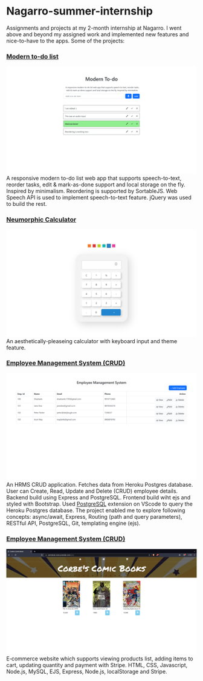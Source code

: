 # Nagarro-summer-internship

Assignments and projects at my 2-month internship at Nagarro. I went above and beyond my assigned work and implemented new features and nice-to-have to the apps. Some of the projects:

### [Modern to-do list](https://corbe30.github.io/Nagarro-summer-internship/Assignment-4_Nagarro-todo-jQuery/)
![](https://raw.githubusercontent.com/Corbe30/Nagarro-summer-internship/main/images/to-do.png)
A responsive modern to-do list web app that supports speech-to-text, reorder tasks, edit & mark-as-done support and local storage on the fly. Inspired by minimalism. 
Reordering is supported by SortableJS. Web Speech API is used to implement speech-to-text feature. jQuery was used to build the rest.

### [Neumorphic Calculator](https://corbe30.github.io/Nagarro-summer-internship/Project-2_calculator/)
![](https://raw.githubusercontent.com/Corbe30/Nagarro-summer-internship/main/images/calculator.png)
An aesthetically-pleaseing calculator with keyboard input and theme feature.

### [Employee Management System (CRUD)](https://crud-app-965l.onrender.com/initDB)
![](https://raw.githubusercontent.com/Corbe30/Nagarro-summer-internship/main/images/HRMS.png)
An HRMS CRUD application. Fetches data from Heroku Postgres database. User can Create, Read, Update and Delete (CRUD) employee details. Backend build using Express and PostgreSQL. Frontend build wiht ejs and styled with Bootstrap. Used [PostgreSQL](https://marketplace.visualstudio.com/items?itemName=ckolkman.vscode-postgres) extension on VScode to query the Heroku Postgres database. The project enabled me to explore following concepts: async/await, Express, Routing (path and query parameters), RESTful API, PostgreSQL, Git, templating engine (ejs).

### [Employee Management System (CRUD)](https://comicbook-store..onrender.com/initDB)
![](https://raw.githubusercontent.com/Corbe30/Nagarro-summer-internship/main/images/CorbeBookStore.png)
E‑commerce website which supports viewing products list, adding items to cart, updating quantity and payment with Stripe. HTML, CSS, Javascript, Node.js, MySQL, EJS, Express, Node.js, localStorage and Stripe.
